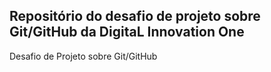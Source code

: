 ## Repositório do desafio de projeto sobre Git/GitHub da DigitaL Innovation One
Desafio de Projeto sobre Git/GitHub
